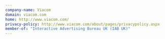```yaml
---
company-name: Viacom
domain: viacom.com
home: http://www.viacom.com/
privacy-policy: http://www.viacom.com/about/pages/privacypolicy.aspx
member-of: "Interactive Advertising Bureau UK (IAB UK)"
---
```




